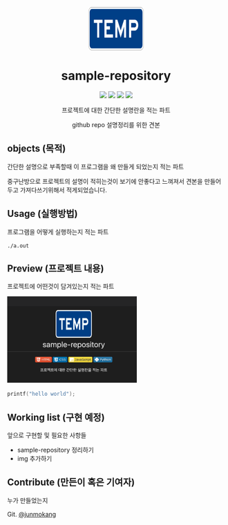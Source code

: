 <div align="center">
	<img src="./docs/static/img/temp.png" height="100" width="128px"/>
	<h1> sample-repository </h1>
	<!--  # 사용한 언어스택 -->
	<p>
		<!-- 
			https://shields.io/
			https://simpleicons.org/
			ex : https://img.shields.io/badge/<LABEL>-<MESSAGE>-<COLOR>?logo=$&logoColor=$
		-->
		<img src="https://img.shields.io/badge/-HTML-E34F26?logo=html5&logoColor=white">
		<img src="https://img.shields.io/badge/-CSS-1572B6?logo=css3&logoColor=white">
		<img src="https://img.shields.io/badge/-JavaScript-F7DF1E?logo=javascript&logoColor=white">
		<img src="https://img.shields.io/badge/-Python-3776AB?logo=python&logoColor=white">
	</p>
	<p> 프로젝트에 대한 간단한 설명란을 적는 파트 </p>
	<p> github repo 설명정리를 위한 견본 </p>
</div>

## objects (목적)

간단한 설명으로 부족할때 이 프로그램을 왜 만들게 되었는지 적는 파트

중구난방으로 프로젝트의 설명이 적히는것이 보기에 안좋다고 느껴져서 견본을 만들어두고 가져다쓰기위해서 적게되었습니다.

## Usage (실행방법)

프로그램을 어떻게 실행하는지 적는 파트

```
./a.out
```

## Preview (프로젝트 내용)

프로젝트에 어떤것이 담겨있는지 적는 파트

<img src="./docs/static/img/Preview.png" height="200px" width="300px"/>

```c
printf("hello world");
```


## Working list (구현 예정)

앞으로 구현할 및 필요한 사항들
- sample-repository 정리하기
- img 추가하기

## Contribute (만든이 혹은 기여자)

누가 만들었는지

Git. [@junmokang](https://github.com/moaoh)  

<!--
	프로젝트 제목
	기술스택
	프로젝트에 대한 간단한 설명
	목적 (왜 만들게 되었는지)
	실행방법
	프로젝트 내용 & Preview
	폴터구조
	Working list
	만든이
-->